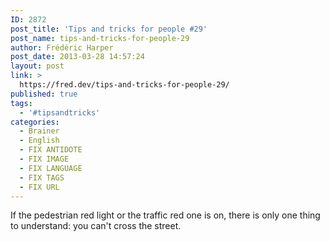 ```yaml
---
ID: 2872
post_title: 'Tips and tricks for people #29'
post_name: tips-and-tricks-for-people-29
author: Frédéric Harper
post_date: 2013-03-28 14:57:24
layout: post
link: >
  https://fred.dev/tips-and-tricks-for-people-29/
published: true
tags:
  - '#tipsandtricks'
categories:
  - Brainer
  - English
  - FIX ANTIDOTE
  - FIX IMAGE
  - FIX LANGUAGE
  - FIX TAGS
  - FIX URL
---
```

<p>If the pedestrian red light or the traffic red one is on, there is only one thing to understand: you can't cross the street.</p> 